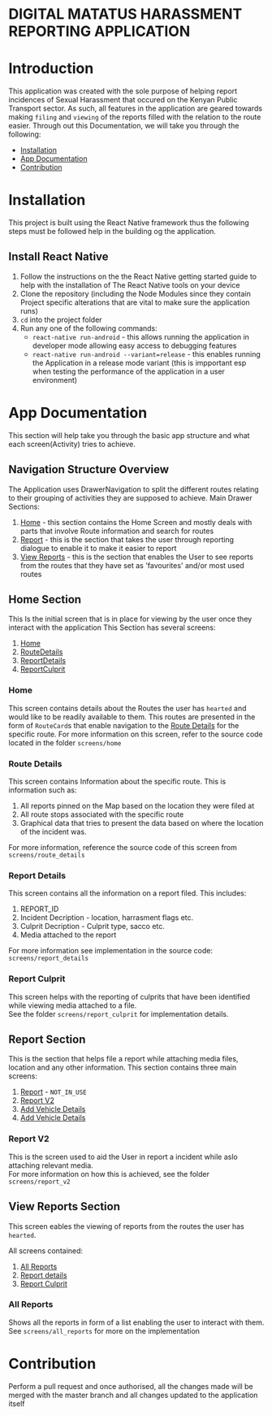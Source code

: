 # DIGITAL MATATUS HARASSMENT REPORTING APPLICATION

# Introduction
This application was created with the sole purpose of helping report incidences of Sexual Harassment that occured on the Kenyan Public Transport sector. As such, all features in the application are geared towards making `filing` and `viewing` of the reports filled with the relation to the route easier.
Through out this Documentation, we will take you through the following:
* <a href="#Installation">Installation</a>
* <a href="#AppDocumentation">App Documentation</a>
* <a href="#Contribution">Contribution</a>

<h1 id="Installation">Installation</h1>
This project is built using the React Native framework thus the following steps must be followed help in the building og the application.

## Install React Native
1. Follow the instructions on the the <a>React Native</a> getting started guide to help with the installation of The React Native tools on your device
2. Clone the repository (including the Node Modules since they contain Project specific alterations that are vital to make sure the application runs)
3. `cd` into the project folder
4. Run any one of the following commands: <ul><li>`react-native run-android` - this allows running the application in developer mode allowing easy access to debugging features</li><li>`react-native run-android --variant=release` - this enables running the Application in a release mode variant (this is impportant esp when testing the performance of the application in a user environment)</li></ul>


<h1 id="AppDocumentation">App Documentation</h1>
This section will help take you through the basic app structure and what each screen(Activity) tries to achieve.

## Navigation Structure Overview
The Application uses <a>DrawerNavigation</a> to split the different routes relating to their grouping of activities they are supposed to achieve.
Main Drawer Sections:
<ol>
  <li><a href="#HomeSection">Home</a> - this section contains the Home Screen and mostly deals with parts that involve Route information and search for routes</li>
  <li><a href="#ReportSection">Report</a> - this is the section that takes the user through reporting dialogue to enable it to make it easier to report</li>
  <li><a href="#ViewReportsSection">View Reports</a> - this is the section that enables the User to see reports from the routes that they have set as 'favourites' and/or most used routes</li>
</ol>

<h2 id="HomeSection">Home Section</h2>
This Is the initial screen that is in place for viewing by the user once they interact with the application
This Section has several screens:
<ol>
  <li><a href="#HomeScreen">Home</a></li>
  <li><a href="#RouteDetailsScreen">RouteDetails</a></li>
  <li><a href="#ReportDetailsScreen">ReportDetails</a></li>
  <li><a href="#ReportCulpritScreen">ReportCulprit</a></li>
</ol>

<h3 id="HomeScreen">Home</h3>
This screen contains details about the Routes the user has <code>hearted</code> and would like to be readily available to them. This routes are presented in the form of <code>RouteCard</code>s that enable navigation to the <a href="RouteDetailsScreen">Route Details</a> for the specific route.
For more information on this screen, refer to the source code  located in the folder <code>screens/home</code>
<h3 id="RouteDetailsScreen">Route Details</h3>
This screen contains Information about the specific route. This is information such as:
<ol>
  <li>All reports pinned on the Map based on the location they were filed at</li>
  <li>All route stops associated with the specific route</li>
  <li>Graphical data that tries to present the data based on where the location of the incident was.</li>
</ol>
For more information, reference the source code of this screen from <code>screens/route_details</code>
<h3 id="ReportDetailsScreen">Report Details</h3>
This screen contains all the information on a report filed.
This includes:
<ol>
  <li>REPORT_ID</li>
  <li>Incident Decription - location, harrasment flags etc.</li>
  <li>Culprit Decription - Culprit type, sacco etc.</li>
  <li>Media attached to the report</li>
</ol>
For more information see implementation in the source code: <code>screens/report_details</code>
<h3 id="#ReportCulpritScreen">Report Culprit</h3>
This screen helps with the reporting of culprits that have been identified while viewing media attached to a file.<br />
See the folder <code>screens/report_culprit</code> for implementation details.

<h2 id="ReportSection">Report Section</h2>
This is the section that helps file a report while attaching media files, location and any other information. This section contains three main screens:
<ol>
  <li><a href="#ReportScreen">Report</a> - <code>NOT_IN_USE</code></li>
  <li><a href="#ReportV2">Report V2</a></li>
  <li><a href="#SetReminder">Add Vehicle Details</a></li>
  <li><a href="#AddVehicleDetails">Add Vehicle Details</a></li>
</ol>

<h3 id="ReportV2">Report V2</h3>
This is the screen used to aid the User in report a incident while aslo attaching relevant media.<br>
For more information on how this is achieved, see the folder <code>screens/report_v2</code>

<h2 id="ViewReportsSection">View Reports Section</h2>
This screen eables the viewing of reports from the routes the user has <code>hearted</code>.

All screens contained:<br/>
<ol>
  <li><a href="#AllReports">All Reports</a></li>
  <li><a href="#ReportDetails">Report details</a></li>
  <li><a href="#ReportCulprit">Report Culprit</a></li>
</ol>

<h3 id="AllReports">All Reports</h3>
Shows all the reports in form of a list enabling the user to interact with them.<br />
See <code>screens/all_reports</code> for more on the implementation

<h1 id="Contribution">Contribution</h1>
Perform a pull request and once authorised, all the changes made will be merged with the master branch and all changes updated to the application itself